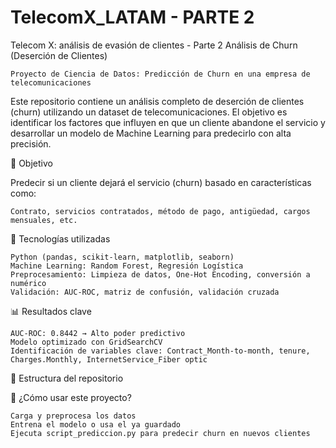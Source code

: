 # TelecomX_LATAM - PARTE 2
Telecom X: análisis de evasión de clientes - Parte 2
Análisis de Churn (Deserción de Clientes) 

    Proyecto de Ciencia de Datos: Predicción de Churn en una empresa de telecomunicaciones 
     

Este repositorio contiene un análisis completo de deserción de clientes (churn) utilizando un dataset de telecomunicaciones. El objetivo es identificar los factores que influyen en que un cliente abandone el servicio y desarrollar un modelo de Machine Learning para predecirlo con alta precisión. 
 
🎯 Objetivo 

Predecir si un cliente dejará el servicio (churn) basado en características como: 

    Contrato, servicios contratados, método de pago, antigüedad, cargos mensuales, etc.
 
🧰 Tecnologías utilizadas 

    Python (pandas, scikit-learn, matplotlib, seaborn)
    Machine Learning: Random Forest, Regresión Logística
    Preprocesamiento: Limpieza de datos, One-Hot Encoding, conversión a numérico
    Validación: AUC-ROC, matriz de confusión, validación cruzada
 
📊 Resultados clave 

    AUC-ROC: 0.8442 → Alto poder predictivo
    Modelo optimizado con GridSearchCV
    Identificación de variables clave: Contract_Month-to-month, tenure, Charges.Monthly, InternetService_Fiber optic
 
📁 Estructura del repositorio 


🚀 ¿Cómo usar este proyecto? 

    Carga y preprocesa los datos
    Entrena el modelo o usa el ya guardado
    Ejecuta script_prediccion.py para predecir churn en nuevos clientes
     

 

     
